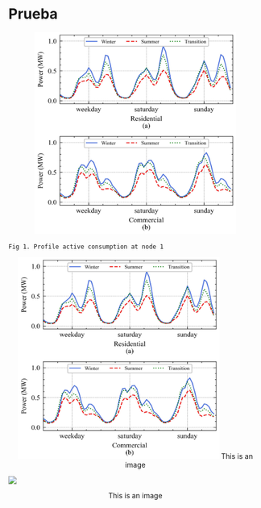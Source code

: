 # Prueba


<p align="center" width="100%">
    <img src="https://github.com/CarlosGS20/Typical-load-profile-MV-CIGRE-benchmark/blob/main/Profiles_consumption_disaggregation.jpg" width="400" height="400">
    
    Fig 1. Profile active consumption at node 1
</p>


<p align="center">

  <img src="https://github.com/CarlosGS20/Typical-load-profile-MV-CIGRE-benchmark/blob/main/Profiles_consumption_disaggregation.jpg" width="400" height="400">
  This is an image

</p>


<img style="display: block; margin: auto;"
src="https://stackoverflow.design/assets/img/logos/so/logo-print.svg">

<p style="text-align: center;">
This is an image
</p>
